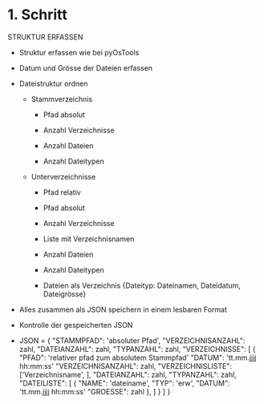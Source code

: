 # 1. Schritt
STRUKTUR ERFASSEN

* Struktur erfassen wie bei pyOsTools

* Datum und Grösse der Dateien erfassen

* Dateistruktur ordnen

  * Stammverzeichnis

    * Pfad absolut

    * Anzahl Verzeichnisse

    * Anzahl Dateien

    * Anzahl Dateitypen

  * Unterverzeichnisse

    * Pfad relativ

    * Pfad absolut

    * Anzahl Verzeichnisse

    * Liste mit Verzeichnisnamen

    * Anzahl Dateien

    * Anzahl Dateitypen

    * Dateien als Verzeichnis {Dateityp: Dateinamen, Dateidatum, Dateigrösse}

* Alles zusammen als JSON speichern in einem lesbaren Format

* Kontrolle der gespeicherten JSON

* JSON = {
    "STAMMPFAD": 'absoluter Pfad',
    "VERZEICHNISANZAHL": zahl,
    "DATEIANZAHL": zahl,
    "TYPANZAHL": zahl,
    "VERZEICHNISSE": [
        {
            "PFAD": 'relativer pfad zum absolutem Stammpfad'
            "DATUM": 'tt.mm.jjjj hh:mm:ss'
            "VERZEICHNISANZAHL": zahl,
            "VERZEICHNISLISTE": ['Verzeichnisname', ],
            "DATEIANZAHL": zahl,
            "TYPANZAHL": zahl,
            "DATEILISTE": [
                {
                    "NAME": 'dateiname',
                    "TYP": 'erw',
                    "DATUM": 'tt.mm.jjjj hh:mm:ss'
                    "GROESSE": zahl
                },
            ]
        }
    ]
}
